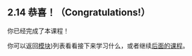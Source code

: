 ## 2.14 恭喜！（Congratulations!）

你已经完成了本课程！

你可以返回[模块](https://github.com/alphaeye/go-zh/blob/master/tour/directory.md))列表看看接下来学习什么，或者继续[后面的课程]()。
